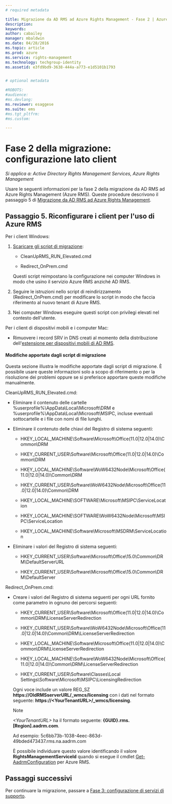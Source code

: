 ```yaml
---
# required metadata

title: Migrazione da AD RMS ad Azure Rights Management - Fase 2 | Azure RMS
description:
keywords:
author: cabailey
manager: mbaldwin
ms.date: 04/28/2016
ms.topic: article
ms.prod: azure
ms.service: rights-management
ms.technology: techgroup-identity
ms.assetid: e3fd9bd9-3638-444a-a773-e1d5101b1793


# optional metadata

#ROBOTS:
#audience:
#ms.devlang:
ms.reviewer: esaggese
ms.suite: ems
#ms.tgt_pltfrm:
#ms.custom:

---
```

# Fase 2 della migrazione: configurazione lato client

*Si applica a: Active Directory Rights Management Services, Azure Rights Management*

Usare le seguenti informazioni per la fase 2 della migrazione da AD RMS ad Azure Rights Management (Azure RMS). Queste procedure descrivono il passaggio 5 di [Migrazione da AD RMS ad Azure Rights Management](migrate-from-ad-rms-to-azure-rms.md).


## Passaggio 5. Riconfigurare i client per l'uso di Azure RMS
Per i client Windows:

1.  [Scaricare gli script di migrazione](http://go.microsoft.com/fwlink/?LinkId=524619):

    -   CleanUpRMS_RUN_Elevated.cmd

    -   Redirect_OnPrem.cmd

    Questi script reimpostano la configurazione nei computer Windows in modo che usino il servizio Azure RMS anziché AD RMS.

2.  Seguire le istruzioni nello script di reindirizzamento (Redirect_OnPrem.cmd) per modificare lo script in modo che faccia riferimento al nuovo tenant di Azure RMS.

3.  Nei computer Windows eseguire questi script con privilegi elevati nel contesto dell'utente.

Per i client di dispositivi mobili e i computer Mac:

-   Rimuovere i record SRV in DNS creati al momento della distribuzione dell'[estensione per dispositivi mobili di AD RMS](http://technet.microsoft.com/library/dn673574.aspx).

#### Modifiche apportate dagli script di migrazione
Questa sezione illustra le modifiche apportate dagli script di migrazione. È possibile usare queste informazioni solo a scopo di riferimento o per la risoluzione dei problemi oppure se si preferisce apportare queste modifiche manualmente.

CleanUpRMS_RUN_Elevated.cmd:

-   Eliminare il contenuto delle cartelle %userprofile%\AppData\Local\Microsoft\DRM e %userprofile%\AppData\Local\Microsoft\MSIPC, incluse eventuali sottocartelle e i file con nomi di file lunghi.

-   Eliminare il contenuto delle chiavi del Registro di sistema seguenti:

    -   HKEY_LOCAL_MACHINE\Software\Microsoft\Office\(11.0|12.0|14.0)\Common\DRM

    -   HKEY_CURRENT_USER\Software\Microsoft\Office\(11.0|12.0|14.0)\Common\DRM

    -   HKEY_LOCAL_MACHINE\Software\WoW6432Node\Microsoft\Office\(11.0|12.0|14.0)\Common\DRM

    -   HKEY_CURRENT_USER\Software\WoW6432Node\Microsoft\Office\(11.0|12.0|14.0)\Common\DRM

    -   HKEY_LOCAL_MACHINE\SOFTWARE\Microsoft\MSIPC\ServiceLocation

    -   HKEY_LOCAL_MACHINE\SOFTWARE\WoW6432Node\Microsoft\MSIPC\ServiceLocation

    -   HKEY_LOCAL_MACHINE\Software\Microsoft\MSDRM\ServiceLocation

-   Eliminare i valori del Registro di sistema seguenti:

    -   HKEY_CURRENT_USER\Software\Microsoft\Office\15.0\Common\DRM\DefaultServerURL

    -   HKEY_CURRENT_USER\Software\Microsoft\Office\15.0\Common\DRM\DefaultServer

Redirect_OnPrem.cmd:

-   Creare i valori del Registro di sistema seguenti per ogni URL fornito come parametro in ognuno dei percorsi seguenti:

    -   HKEY_CURRENT_USER\Software\Microsoft\Office\(11.0|12.0|14.0)\Common\DRM\LicenseServerRedirection

    -   HKEY_CURRENT_USER\Software\WoW6432Node\Microsoft\Office\(11.0|12.0|14.0)\Common\DRM\LicenseServerRedirection

    -   HKEY_LOCAL_MACHINE\Software\Microsoft\Office\(11.0|12.0|14.0)\Common\DRM\LicenseServerRedirection

    -   HKEY_LOCAL_MACHINE\Software\WoW6432Node\Microsoft\Office\(11.0|12.0|14.0)\Common\DRM\LicenseServerRedirection

    -   HKEY_CURRENT_USER\Software\Classes\Local Settings\Software\Microsoft\MSIPC\LicensingRedirection

    Ogni voce include un valore REG_SZ **https://OldRMSserverURL/_wmcs/licensing** con i dati nel formato seguente: **https://&lt;YourTenantURL&gt;/_wmcs/licensing**.

    > [!NOTE]
    > *&lt;YourTenantURL&gt;* ha il formato seguente: **{GUID}.rms.[Region].aadrm.com**.
    > 
    > Ad esempio: 5c6bb73b-1038-4eec-863d-49bded473437.rms.na.aadrm.com
    > 
    > È possibile individuare questo valore identificando il valore **RightsManagementServiceId** quando si esegue il cmdlet [Get-AadrmConfiguration](http://msdn.microsoft.com/library/windowsazure/dn629410.aspx) per Azure RMS.


## Passaggi successivi
Per continuare la migrazione, passare a [Fase 3: configurazione di servizi di supporto](migrate-from-ad-rms-phase3.md).

<!--HONumber=Apr16_HO4-->


